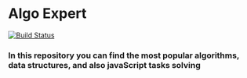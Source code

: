# Algo Expert

[![Build Status](https://api.cirrus-ci.com/github/MaximLukianchuk/AlgoExpert.svg)](https://cirrus-ci.com/github/MaximLukianchuk/AlgoExpert)

### In this repository you can find the most popular algorithms, data structures, and also javaScript tasks solving
